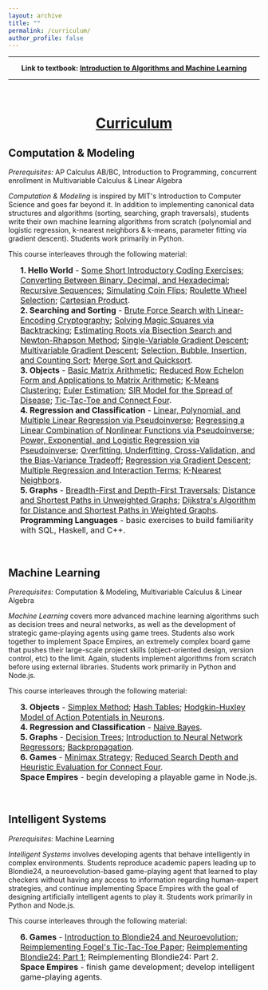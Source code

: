 ```yaml
---
layout: archive
title: ""
permalink: /curriculum/
author_profile: false
---
```

        
<div style="width:100%; max-width:800px; margin:auto"> 
    <p><center><b><hr>
    Link to textbook: <a class="body" target="_blank" href="https://www.justinmath.com/books/#introduction-to-algorithms-and-machine-learning">Introduction to Algorithms and Machine Learning</a>
    <hr></b></center></p>
    <br>
</div>

# [<center>Curriculum</center>](#top)

<div style="width:100%; max-width:800px; margin:auto">  
    
<h2>Computation & Modeling</h2>

<p><i>Prerequisites:</i> AP Calculus AB/BC, Introduction to Programming, concurrent enrollment in Multivariable Calculus & Linear Algebra</p>

<p><i>Computation & Modeling</i> is inspired by MIT's Introduction to Computer Science and goes far beyond it. In addition to implementing canonical data structures and algorithms (sorting, searching, graph traversals), students write their own machine learning algorithms from scratch (polynomial and logistic regression, k-nearest neighbors & k-means, parameter fitting via gradient descent). Students work primarily in Python.</p>

<p>This course interleaves through the following material:</p>

<font size="3em"><ul style="list-style-type:none">
    <li><b>1. Hello World</b> - <a class="body" target="_blank" href="{{site.url}}/some-short-introductory-coding-exercises">Some Short Introductory Coding Exercises</a>; <a class="body" target="_blank" href="{{site.url}}/converting-between-binary-decimal-and-hexadecimal">Converting Between Binary, Decimal, and Hexadecimal</a>; <a class="body" target="_blank" href="{{site.url}}/recursive-sequences">Recursive Sequences</a>; <a class="body" target="_blank" href="{{site.url}}/simulating-coin-flips">Simulating Coin Flips</a>; <a class="body" target="_blank" href="{{site.url}}/roulette-wheel-selection">Roulette Wheel Selection</a>; <a class="body" target="_blank" href="{{site.url}}/cartesian-product">Cartesian Product</a>.</li>
    <li><b>2. Searching and Sorting</b> - <a class="body" target="_blank" href="{{site.url}}/brute-force-search-with-linear-encoding-cryptography">Brute Force Search with Linear-Encoding Cryptography</a>; <a class="body" target="_blank" href="{{site.url}}/solving-magic-squares-via-backtracking">Solving Magic Squares via Backtracking</a>; <a class="body" target="_blank" href="{{site.url}}/estimating-roots-via-bisection-search-and-newton-rhapson-method">Estimating Roots via Bisection Search and Newton-Rhapson Method</a>; <a class="body" target="_blank" href="{{site.url}}/single-variable-gradient-descent">Single-Variable Gradient Descent</a>; <a class="body" target="_blank" href="{{site.url}}/multivariable-gradient-descent">Multivariable Gradient Descent</a>; <a class="body" target="_blank" href="{{site.url}}/selection-bubble-insertion-and-counting-sort">Selection, Bubble, Insertion, and Counting Sort</a>; <a class="body" target="_blank" href="{{site.url}}/merge-sort-and-quicksort">Merge Sort and Quicksort</a>.</li>
    <li><b>3. Objects</b> - <a class="body" target="_blank" href="{{site.url}}/basic-matrix-arithmetic">Basic Matrix Arithmetic</a>; <a class="body" target="_blank" href="{{site.url}}/reduced-row-echelon-form-and-applications-to-matrix-arithmetic">Reduced Row Echelon Form and Applications to Matrix Arithmetic</a>; <a class="body" target="_blank" href="{{site.url}}/k-means-clustering">K-Means Clustering</a>; <a class="body" target="_blank" href="{{site.url}}/euler-estimation">Euler Estimation</a>; <a class="body" target="_blank" href="{{site.url}}/sir-model-for-the-spread-of-disease">SIR Model for the Spread of Disease</a>; <a class="body" target="_blank" href="{{site.url}}/tic-tac-toe-and-connect-four">Tic-Tac-Toe and Connect Four</a>.</li>
    <li><b>4. Regression and Classification</b> - <a class="body" target="_blank" href="{{site.url}}/linear-polynomial-and-multiple-linear-regression-via-pseudoinverse">Linear, Polynomial, and Multiple Linear Regression via Pseudoinverse</a>; <a class="body" target="_blank" href="{{site.url}}/regressing-a-linear-combination-of-nonlinear-functions-via-pseudoinverse">Regressing a Linear Combination of Nonlinear Functions via Pseudoinverse</a>; <a class="body" target="_blank" href="{{site.url}}/power-exponential-and-logistic-regression-via-pseudoinverse">Power, Exponential, and Logistic Regression via Pseudoinverse</a>; <a class="body" target="_blank" href="{{site.url}}/overfitting-underfitting-cross-validation-and-the-bias-variance-tradeoff">Overfitting, Underfitting, Cross-Validation, and the Bias-Variance Tradeoff</a>; <a class="body" target="_blank" href="{{site.url}}/regression-via-gradient-descent">Regression via Gradient Descent</a>; <a class="body" target="_blank" href="{{site.url}}/multiple-regression-and-interaction-terms">Multiple Regression and Interaction Terms</a>; <a class="body" target="_blank" href="{{site.url}}/k-nearest-neighbors">K-Nearest Neighbors</a>.</li>
    <li><b>5. Graphs</b> - <a class="body" target="_blank" href="{{site.url}}/breadth-first-and-depth-first-traversals">Breadth-First and Depth-First Traversals</a>; <a class="body" target="_blank" href="{{site.url}}/distance-and-shortest-paths-in-unweighted-graphs">Distance and Shortest Paths in Unweighted Graphs</a>; <a class="body" target="_blank" href="{{site.url}}/dijkstras-algorithm-for-distance-and-shortest-paths-in-weighted-graphs">Dijkstra's Algorithm for Distance and Shortest Paths in Weighted Graphs</a>.</li>
    <li><b>Programming Languages</b> - basic exercises to build familiarity with SQL, Haskell, and C++.</li>
</ul></font>


<br>
<h2>Machine Learning</h2>

<p><i>Prerequisites:</i> Computation & Modeling, Multivariable Calculus & Linear Algebra</p>

<p><i>Machine Learning</i> covers more advanced machine learning algorithms such as decision trees and neural networks, as well as the development of strategic game-playing agents using game trees. Students also work together to implement Space Empires, an extremely complex board game that pushes their large-scale project skills (object-oriented design, version control, etc) to the limit. Again, students implement algorithms from scratch before using external libraries. Students work primarily in Python and Node.js.</p>

<p>This course interleaves through the following material:</p>

<font size="3em"><ul style="list-style-type:none">
    <li><b>3. Objects</b> - <a class="body" target="_blank" href="{{site.url}}/simplex-method">Simplex Method</a>; <a class="body" target="_blank" href="{{site.url}}/hash-tables">Hash Tables</a>; <a class="body" target="_blank" href="{{site.url}}/hodgkin-huxley-model-of-action-potentials-in-neurons">Hodgkin-Huxley Model of Action Potentials in Neurons</a>.</li>
    <li><b>4. Regression and Classification</b> - <a class="body" target="_blank" href="{{site.url}}/naive-bayes">Naive Bayes</a>.</li>
    <li><b>5. Graphs</b> - <a class="body" target="_blank" href="{{site.url}}/decision-trees">Decision Trees</a>; <a class="body" target="_blank" href="{{site.url}}/introduction-to-neural-network-regressors">Introduction to Neural Network Regressors</a>; <a class="body" target="_blank" href="{{site.url}}/backpropagation">Backpropagation</a>.</li>
    <li><b>6. Games</b> - <a class="body" target="_blank" href="{{site.url}}/minimax-strategy">Minimax Strategy</a>; <a class="body" target="_blank" href="{{site.url}}/reduced-search-depth-and-heuristic-evaluation-for-connect-four">Reduced Search Depth and Heuristic Evaluation for Connect Four</a>.</li>
    <li><b>Space Empires</b> - begin developing a playable game in Node.js.</li>
</ul></font>


<br>
<h2>Intelligent Systems</h2>

<p><i>Prerequisites:</i> Machine Learning</p>

<p><i>Intelligent Systems</i> involves developing agents that behave intelligently in complex environments. Students reproduce academic papers leading up to Blondie24, a neuroevolution-based game-playing agent that learned to play checkers without having any access to information regarding human-expert strategies, and continue implementing Space Empires with the goal of designing artificially intelligent agents to play it. Students work primarily in Python and Node.js.</p>

<p>This course interleaves through the following material:</p>
    
<font size="3em"><ul style="list-style-type:none">
    <li><b>6. Games</b> - <a class="body" target="_blank" href="{{site.url}}/introduction-to-blondie24-and-neuroevolution">Introduction to Blondie24 and Neuroevolution</a>; <a class="body" target="_blank" href="{{site.url}}/reimplementing-fogels-tic-tac-toe-paper">Reimplementing Fogel's Tic-Tac-Toe Paper</a>; <a class="body" target="_blank" href="{{site.url}}/reimplementing-blondie24-part-1">Reimplementing Blondie24: Part 1</a>; Reimplementing Blondie24: Part 2.</li>
    <li><b>Space Empires</b> - finish game development; develop intelligent game-playing agents.</li>
</ul></font>
    
</div>
